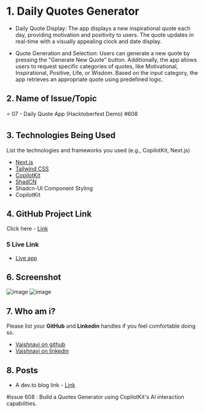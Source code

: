 
# 1. Daily Quotes Generator
- Daily Quote Display: The app displays a new inspirational quote each day, providing motivation and positivity to users. The quote updates in real-time with a visually appealing clock and date display.

- Quote Generation and Selection: Users can generate a new quote by pressing the "Generate New Quote" button. Additionally, the app allows users to request specific categories of quotes, like Motivational, Inspirational, Positive, Life, or Wisdom. Based on the input category, the app retrieves an appropriate quote using predefined logic.



## 2. Name of Issue/Topic

⭐ 07 - Daily Quote App (Hacktoberfest Demo) #608


## 3. Technologies Being Used

List the technologies and frameworks you used (e.g., CopilotKit, Next.js)
- [Next.js](https://nextjs.org)
- [Tailwind CSS](https://tailwindcss.com)
- [CopilotKit](https://copilotkit.ai)
- [ShadCN](https://ui.shadcn.com)
- Shadcn-UI Component Styling
- CopilotKit

## 4. GitHub Project Link

Click here - [Link](https://github.com/Vaishnavi-Raykar/Quotes-Generator) 

### 5 Live Link

- [Live app](https://quotes-generator-pi-one.vercel.app/)
 
## 6. Screenshot

![image](https://github.com/user-attachments/assets/65f7e2ae-58bc-471a-9332-f75bae71ac88)
![image](https://github.com/user-attachments/assets/efdd01f3-e76b-4065-a9c3-91889a7e1a0e)


## 7. Who am i?

Please list your **GitHub** and **Linkedin** handles if you feel comfortable doing so. 

- [Vaishnavi on github](https://github.com/Vaishnavi-Raykar)
- [Vaishnavi on linkedin](https://www.linkedin.com/in/vaishnavi-raykar-554827265/)

## 8. Posts

- A dev.to blog link - [Link](https://dev.to/vaishnavi_raykar/daily-quote-app-4bi7)

#issue 608 : Build a Quotes Generator using CopilotKit's AI interaction capabilities.
